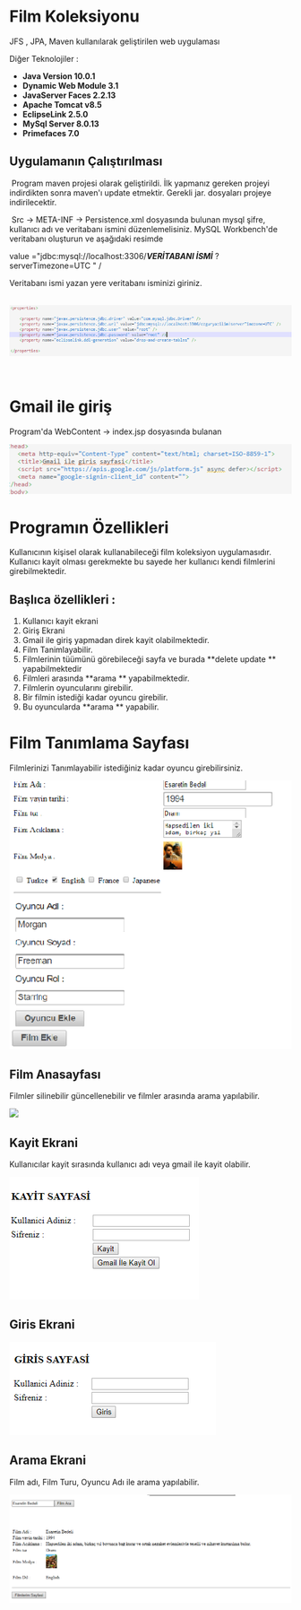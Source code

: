# Film Koleksiyonu



JFS , JPA, Maven kullanılarak geliştirilen web uygulaması

Diğer Teknolojiler  :

- **Java Version 10.0.1**
- **Dynamic Web Module 3.1**
- **JavaServer Faces 2.2.13**
- **Apache Tomcat v8.5**
- **EclipseLink 2.5.0**
- **MySql Server 8.0.13**
- **Primefaces 7.0**



## Uygulamanın Çalıştırılması

​	Program maven projesi olarak geliştirildi. İlk yapmanız gereken projeyi indirdikten sonra maven'ı update etmektir. Gerekli jar. dosyaları projeye indirilecektir. 

​	Src -> META-INF -> Persistence.xml dosyasında bulunan mysql şifre, kullanıcı adı ve veritabanı ismini düzenlemelisiniz.  MySQL Workbench'de veritabanı oluşturun ve aşağıdaki resimde 

value ="jdbc:mysql://localhost:3306/***VERİTABANI İSMİ***  ?serverTimezone=UTC " /

Veritabanı ismi yazan yere veritabanı isminizi giriniz.

​	![persistence.xml](https://github.com/Brkcan/FilmKoleksiyonu/blob/master/images/persistence.png)

​	

# Gmail ile giriş

Program'da WebContent -> index.jsp dosyasında bulanan  **<meta name="google-signin-client_id"  content=" *  Buraya google'dan  alınan istemci kimliğini yazınız. * ">**

![Gmail](https://github.com/Brkcan/FilmKoleksiyonu/blob/master/images/index.png)



 #  Programın Özellikleri

Kullanıcının kişisel olarak kullanabileceği film koleksiyon uygulamasıdır. Kullanıcı kayit olması gerekmekte bu sayede her kullanıcı kendi filmlerini girebilmektedir. 

## Başlıca özellikleri : 

1. Kullanıcı kayit ekrani
2. Giriş Ekrani 
3. Gmail ile giriş yapmadan direk kayit olabilmektedir.
4. Film Tanimlayabilir. 
5. Filmlerinin tüümünü görebileceği sayfa ve burada **delete update ** yapabilmektedir
6. Filmleri arasında **arama ** yapabilmektedir.
7. Filmlerin oyuncularını girebilir.
8. Bir filmin istediği kadar oyuncu girebilir.
9. Bu oyuncularda **arama ** yapabilir.



# Film Tanımlama Sayfası

Filmlerinizi Tanımlayabilir istediğiniz kadar oyuncu girebilirsiniz.

![Film Tanimlamaya bir örnek](https://github.com/Brkcan/FilmKoleksiyonu/blob/master/images/filmlerim.png)

## Film Anasayfası

Filmler silinebilir güncellenebilir ve filmler arasında arama yapılabilir.

![](https://github.com/Brkcan/FilmKoleksiyonu/blob/master/images/filmlerimAnasayfas%C4%B1.png)

## Kayit Ekrani

Kullanıcılar kayit sırasında kullanıcı adı veya gmail ile kayit olabilir.

![](https://github.com/Brkcan/FilmKoleksiyonu/blob/master/images/KayitEkrani.png)



## Giris Ekrani





![](https://github.com/Brkcan/FilmKoleksiyonu/blob/master/images/GirisEkrani.png)





##  Arama Ekrani

Film adı, Film Turu, Oyuncu Adı ile arama yapılabilir.

![](https://github.com/Brkcan/FilmKoleksiyonu/blob/master/images/Arama.png)





​	















